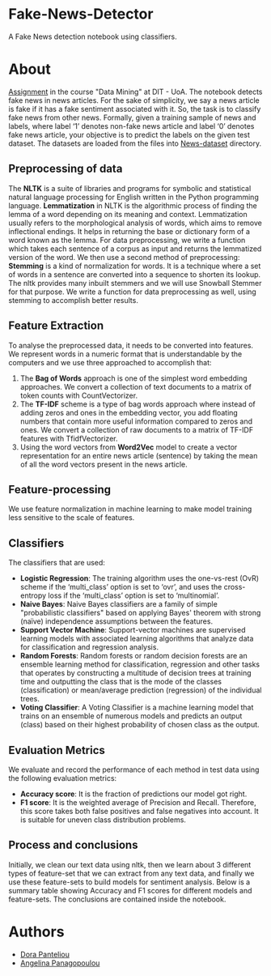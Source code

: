 # Fake-News-Detector
A Fake News detection notebook using classifiers.

# About
[Assignment](https://github.com/AngelPn/Fake-News-Detector/blob/main/2nd-Assignment-2021.pdf) in the course "Data Mining" at DIT - UoA. The notebook detects fake news in news articles. For the sake of simplicity, we say a news article is fake if it has a fake sentiment associated with it. So, the task is to classify fake news from other news. Formally, given a training sample of news and labels, where label ‘1’ denotes non-fake news article and label ‘0’ denotes fake news article, your objective is to predict the labels on the given test dataset. The datasets are loaded from the files into [News-dataset](https://github.com/AngelPn/Fake-News-Detector/tree/main/News_dataset) directory.

## Preprocessing of data
The **NLTK** is a suite of libraries and programs for symbolic and statistical natural language processing for English written in the Python programming language. **Lemmatization** in NLTK is the algorithmic process of finding the lemma of a word depending on its meaning and context. Lemmatization usually refers to the morphological analysis of words, which aims to remove inflectional endings. It helps in returning the base or dictionary form of a word known as the lemma. For data preprocessing, we write a function which takes each sentence of a corpus as input and returns the lemmatized version of the word. We then use a second method of preprocessing: **Stemming** is a kind of normalization for words. It is a technique where a set of words in a sentence are converted into a sequence to shorten its lookup. The nltk provides many inbuilt stemmers and we will use Snowball Stemmer for that purpose. We write a function for data preprocessing as well, using stemming to accomplish better results.

## Feature Extraction
To analyse the preprocessed data, it needs to be converted into features. We represent words in a numeric format that is understandable by the computers and we use three approached to accomplish that:
1. The **Bag of Words** approach is one of the simplest word embedding approaches. We convert a collection of text documents to a matrix of token counts with CountVectorizer.
2. The **TF-IDF** scheme is a type of bag words approach where instead of adding zeros and ones in the embedding vector, you add floating numbers that contain more useful information compared to zeros and ones. We convert a collection of raw documents to a matrix of TF-IDF features with TfidfVectorizer.
3. Using the word vectors from **Word2Vec** model to create a vector representation for an entire news article (sentence) by taking the mean of all the word vectors present in the news article. 

## Feature-processing
We use feature normalization in machine learning to make model training less sensitive to the scale of features.

## Classifiers
The classifiers that are used:
* **Logistic Regression**: The training algorithm uses the one-vs-rest (OvR) scheme if the ‘multi_class’ option is set to ‘ovr’, and uses the cross-entropy loss if the ‘multi_class’ option is set to ‘multinomial’.
* **Naive Bayes**: Naive Bayes classifiers are a family of simple "probabilistic classifiers" based on applying Bayes' theorem with strong (naïve) independence assumptions between the features.
* **Support Vector Machine**: Support-vector machines are supervised learning models with associated learning algorithms that analyze data for classification and regression analysis.
* **Random Forests**: Random forests or random decision forests are an ensemble learning method for classification, regression and other tasks that operates by constructing a multitude of decision trees at training time and outputting the class that is the mode of the classes (classification) or mean/average prediction (regression) of the individual trees.
* **Voting Classifier**: A Voting Classifier is a machine learning model that trains on an ensemble of numerous models and predicts an output (class) based on their highest probability of chosen class as the output.

## Evaluation Metrics
We evaluate and record the performance of each method in test data using the following evaluation metrics:
* **Accuracy score**: It is the fraction of predictions our model got right.
* **F1 score**: It is the weighted average of Precision and Recall. Therefore, this score takes both false positives and false negatives into account. It is suitable for uneven class distribution problems.

## Process and conclusions
Ιnitially, we clean our text data using nltk, then we learn about 3 different types of feature-set that we can extract from any text data, and finally we use these feature-sets to build models for sentiment analysis. Below is a summary table showing Accuracy and F1 scores for different models and feature-sets. The conclusions are contained inside the notebook.

# Authors
* [Dora Panteliou](https://github.com/dora-jpg)
* [Angelina Panagopoulou](https://github.com/AngelPn)
